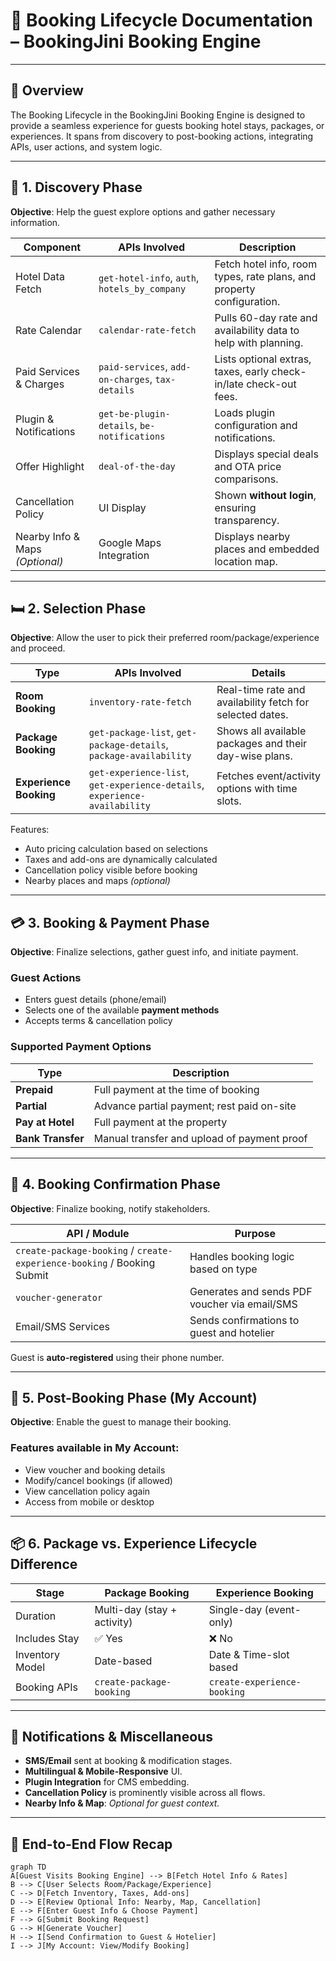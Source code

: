 # 🧾 Booking Lifecycle Documentation – BookingJini Booking Engine

---

## 🔁 Overview

The Booking Lifecycle in the BookingJini Booking Engine is designed to provide a seamless experience for guests booking hotel stays, packages, or experiences. It spans from discovery to post-booking actions, integrating APIs, user actions, and system logic.

---

## 🧭 1. Discovery Phase

**Objective**: Help the guest explore options and gather necessary information.

| Component | APIs Involved | Description |
|----------|----------------|-------------|
| Hotel Data Fetch | `get-hotel-info`, `auth`, `hotels_by_company` | Fetch hotel info, room types, rate plans, and property configuration. |
| Rate Calendar | `calendar-rate-fetch` | Pulls 60-day rate and availability data to help with planning. |
| Paid Services & Charges | `paid-services`, `add-on-charges`, `tax-details` | Lists optional extras, taxes, early check-in/late check-out fees. |
| Plugin & Notifications | `get-be-plugin-details`, `be-notifications` | Loads plugin configuration and notifications. |
| Offer Highlight | `deal-of-the-day` | Displays special deals and OTA price comparisons. |
| Cancellation Policy | UI Display | Shown **without login**, ensuring transparency. |
| Nearby Info & Maps *(Optional)* | Google Maps Integration | Displays nearby places and embedded location map. |

---

## 🛏️ 2. Selection Phase

**Objective**: Allow the user to pick their preferred room/package/experience and proceed.

| Type | APIs Involved | Details |
|------|----------------|---------|
| **Room Booking** | `inventory-rate-fetch` | Real-time rate and availability fetch for selected dates. |
| **Package Booking** | `get-package-list`, `get-package-details`, `package-availability` | Shows all available packages and their day-wise plans. |
| **Experience Booking** | `get-experience-list`, `get-experience-details`, `experience-availability` | Fetches event/activity options with time slots. |

Features:
- Auto pricing calculation based on selections
- Taxes and add-ons are dynamically calculated
- Cancellation policy visible before booking
- Nearby places and maps *(optional)*

---

## 💳 3. Booking & Payment Phase

**Objective**: Finalize selections, gather guest info, and initiate payment.

### Guest Actions
- Enters guest details (phone/email)
- Selects one of the available **payment methods**
- Accepts terms & cancellation policy

### Supported Payment Options

| Type | Description |
|------|-------------|
| **Prepaid** | Full payment at the time of booking |
| **Partial** | Advance partial payment; rest paid on-site |
| **Pay at Hotel** | Full payment at the property |
| **Bank Transfer** | Manual transfer and upload of payment proof |

---

## 📩 4. Booking Confirmation Phase

**Objective**: Finalize booking, notify stakeholders.

| API / Module | Purpose |
|--------------|---------|
| `create-package-booking` / `create-experience-booking` / Booking Submit | Handles booking logic based on type |
| `voucher-generator` | Generates and sends PDF voucher via email/SMS |
| Email/SMS Services | Sends confirmations to guest and hotelier |

Guest is **auto-registered** using their phone number.  

---

## 🔐 5. Post-Booking Phase (My Account)

**Objective**: Enable the guest to manage their booking.

### Features available in **My Account**:
- View voucher and booking details
- Modify/cancel bookings (if allowed)
- View cancellation policy again
- Access from mobile or desktop

---

## 📦 6. Package vs. Experience Lifecycle Difference

| Stage | Package Booking | Experience Booking |
|-------|------------------|---------------------|
| Duration | Multi-day (stay + activity) | Single-day (event-only) |
| Includes Stay | ✅ Yes | ❌ No |
| Inventory Model | Date-based | Date & Time-slot based |
| Booking APIs | `create-package-booking` | `create-experience-booking` |

---

## 🔔 Notifications & Miscellaneous

- **SMS/Email** sent at booking & modification stages.
- **Multilingual & Mobile-Responsive** UI.
- **Plugin Integration** for CMS embedding.
- **Cancellation Policy** is prominently visible across all flows.
- **Nearby Info & Map**: *Optional for guest context.*

---

## 🔄 End-to-End Flow Recap

```mermaid
graph TD
A[Guest Visits Booking Engine] --> B[Fetch Hotel Info & Rates]
B --> C[User Selects Room/Package/Experience]
C --> D[Fetch Inventory, Taxes, Add-ons]
D --> E[Review Optional Info: Nearby, Map, Cancellation]
E --> F[Enter Guest Info & Choose Payment]
F --> G[Submit Booking Request]
G --> H[Generate Voucher]
H --> I[Send Confirmation to Guest & Hotelier]
I --> J[My Account: View/Modify Booking]
